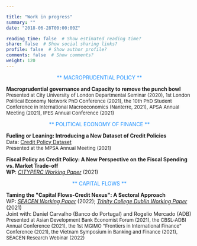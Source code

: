 ```yaml
---

title: "Work in progress"
summary: ""
date: "2018-06-28T00:00:00Z"

reading_time: false  # Show estimated reading time?
share: false  # Show social sharing links?
profile: false  # Show author profile?
comments: false  # Show comments?
weight: 120
---
```


<p align="center"><span style=color:DodgerBlue>** MACROPRUDENTIAL POLICY **</span></p> 

**Macroprudential governance and Capacity to remove the punch bowl**  
<font size="2">   Presented at City University of London Departmental Seminar (2020), 1st London Political Economy Network PhD Conference (2021), the 10th PhD Student Conference in International Macroeconomics (Nanterre, 2021), APSA Annual Meeting (2021), IPES Annual Conference (2021)  </font>  
  
<p align="center"><span style=color:DodgerBlue>** POLITICAL ECONOMY OF FINANCE **</span></p>
  
**Fueling or Leaning: Introducing a New Dataset of Credit Policies**  
Data: [Credit Policy Dataset](https://github.com/aczf099/academic-kickstart3/blob/c42f497d79d0d9955e8debcaae920433d84e00f8/content/home/Credit_pol_panel_public.xlsx)  
<font size="2">   Presented at the MPSA Annual Meeting (2021) </font>  

**Fiscal Policy as Credit Policy: A New Perspective on the Fiscal Spending vs. Market Trade-off**  
**WP**: [*CITYPERC Working Paper*](https://researchcentres.city.ac.uk/__data/assets/pdf_file/0003/607701/CITYPERC-WPS-2021-04-Lepers.pdf) (2021)  
  
<p align="center"><span style=color:DodgerBlue>** CAPITAL FLOWS **</span></p>
 
**Taming the "Capital Flows-Credit Nexus": A Sectoral Approach**  
WP: [*SEACEN Working Paper*](https://www.seacen.org/download.php?id=702001-100480) (2022); [*Trinity College Dublin Working Paper*](https://ideas.repec.org/p/tcd/tcduee/tep0921.html) (2021)  
Joint with: Daniel Carvalho (Banco do Portugal) and Rogelio Mercado (ADB)  
<font size="2">   Presented at Asian Development Bank Economist Forum (2021), the CBSL-ADBI Annual Conference (2021), the 1st MGIMO "Frontiers in International Finance" Conference (2021), the Vietnam Symposium in Banking and Finance (2021), SEACEN Research Webinar (2022)  </font> 

